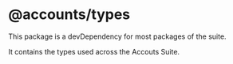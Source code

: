 # @accounts/types

This package is a devDependency for most packages of the suite.

It contains the types used across the Accouts Suite.
